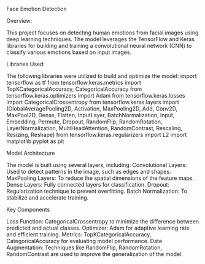Face Emotion Detection

Overview:

This project focuses on detecting human emotions from facial images using deep learning techniques. The model leverages the TensorFlow and Keras libraries for building and training a convolutional neural network (CNN) to classify various emotions based on input images.

Libraries Used:

The following libraries were utilized to build and optimize the model:
import tensorflow as tf
from tensorflow.keras.metrics import TopKCategoricalAccuracy, CategoricalAccuracy
from tensorflow.keras.optimizers import Adam
from tensorflow.keras.losses import CategoricalCrossentropy
from tensorflow.keras.layers import (GlobalAveragePooling2D, Activation, MaxPooling2D, Add, Conv2D, MaxPool2D, Dense,
                                     Flatten, InputLayer, BatchNormalization, Input, Embedding, Permute,
                                     Dropout, RandomFlip, RandomRotation, LayerNormalization, MultiHeadAttention,
                                     RandomContrast, Rescaling, Resizing, Reshape)
from tensorflow.keras.regularizers import L2
import matplotlib.pyplot as plt

Model Architecture

The model is built using several layers, including:
Convolutional Layers: Used to detect patterns in the image, such as edges and shapes.
MaxPooling Layers: To reduce the spatial dimensions of the feature maps.
Dense Layers: Fully connected layers for classification.
Dropout: Regularization technique to prevent overfitting.
Batch Normalization: To stabilize and accelerate training.

Key Components

Loss Function: CategoricalCrossentropy to minimize the difference between predicted and actual classes.
Optimizer: Adam for adaptive learning rate and efficient training.
Metrics: TopKCategoricalAccuracy, CategoricalAccuracy for evaluating model performance.
Data Augmentation: Techniques like RandomFlip, RandomRotation, RandomContrast are used to improve the generalization of the model.
